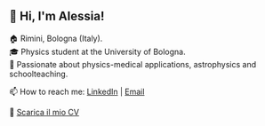 ## 👋 Hi, I'm Alessia!

🏠 Rimini, Bologna (Italy). <br> 
🎓 Physics student at the University of Bologna. <br> 
🚀 Passionate about physics-medical applications, astrophysics and schoolteaching. <br> 

📫 How to reach me: [LinkedIn](https://www.linkedin.com/in/tuo-profilo) | [Email](02alessia02@email.com) <br> 

📄 [Scarica il mio CV](https://github.com/tuo-username/tua-repo/blob/main/Curriculum.pdf)
